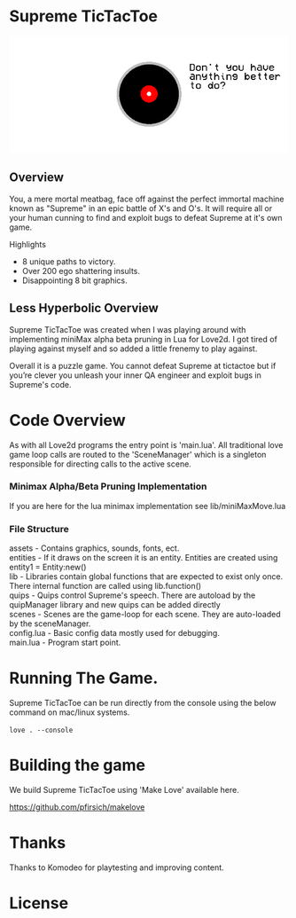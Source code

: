 # Supreme TicTacToe

![banner](assets/header.jpg)

## Overview 

You, a mere mortal meatbag, face off against the perfect immortal machine known as "Supreme" in an epic battle of X's and O's. It will require all or your human cunning to find and exploit bugs to defeat Supreme at it's own game. 

Highlights

- 8 unique paths to victory. 
- Over 200 ego shattering insults.
- Disappointing 8 bit graphics.

## Less Hyperbolic Overview 

Supreme TicTacToe was created when I was playing around with implementing miniMax alpha beta pruning in Lua for Love2d. I got tired of playing against myself and so added a little frenemy to play against. 

Overall it is a puzzle game. You cannot defeat Supreme at tictactoe but if you’re clever you unleash your inner QA engineer and exploit bugs in Supreme's code. 

# Code Overview

As with all Love2d programs the entry point is 'main.lua'. All traditional love game loop calls are routed to the 'SceneManager' which is a singleton responsible for directing calls to the active scene. 

### Minimax Alpha/Beta Pruning Implementation

If you are here for the lua minimax implementation see lib/miniMaxMove.lua

### File Structure

assets - Contains graphics, sounds, fonts, ect.<br>
entities - If it draws on the screen it is an entity. Entities are created using entity1 = Entity:new() <br>
lib - Libraries contain global functions that are expected to exist only once. There internal function are called using lib.function()<br>
quips - Quips control Supreme's speech. There are autoload by the quipManager library and new quips can be added directly  <br>
scenes - Scenes are the game-loop for each scene. They are auto-loaded by the sceneManager. <br>
config.lua - Basic config data mostly used for debugging.<br>
main.lua - Program start point.<br>

# Running The Game. 

Supreme TicTacToe can be run directly from the console using the below command on mac/linux systems.

``
love . --console
``

# Building the game

We build Supreme TicTacToe using 'Make Love' available here. 

https://github.com/pfirsich/makelove


# Thanks
Thanks to Komodeo for playtesting and improving content.

# License



